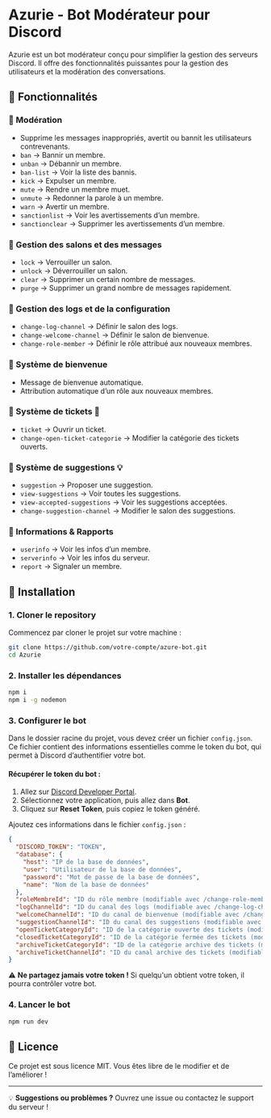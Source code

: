 # Azurie - Bot Modérateur pour Discord

Azurie est un bot modérateur conçu pour simplifier la gestion des serveurs Discord. Il offre des fonctionnalités puissantes pour la gestion des utilisateurs et la modération des conversations.

## 📌 Fonctionnalités

### 🔹 Modération
- Supprime les messages inappropriés, avertit ou bannit les utilisateurs contrevenants.
- `ban` → Bannir un membre.
- `unban` → Débannir un membre.
- `ban-list` → Voir la liste des bannis.
- `kick` → Expulser un membre.
- `mute` → Rendre un membre muet.
- `unmute` → Redonner la parole à un membre.
- `warn` → Avertir un membre.
- `sanctionlist` → Voir les avertissements d’un membre.
- `sanctionclear` → Supprimer les avertissements d’un membre.

### 🔹 Gestion des salons et des messages
- `lock` → Verrouiller un salon.
- `unlock` → Déverrouiller un salon.
- `clear` → Supprimer un certain nombre de messages.
- `purge` → Supprimer un grand nombre de messages rapidement.

### 🔹 Gestion des logs et de la configuration
- `change-log-channel` → Définir le salon des logs.
- `change-welcome-channel` → Définir le salon de bienvenue.
- `change-role-member` → Définir le rôle attribué aux nouveaux membres.

### 🔹 Système de bienvenue
- Message de bienvenue automatique.
- Attribution automatique d’un rôle aux nouveaux membres.

### 🔹 Système de tickets 🎫
- `ticket` → Ouvrir un ticket.
- `change-open-ticket-categorie` → Modifier la catégorie des tickets ouverts.

### 🔹 Système de suggestions 💡
- `suggestion` → Proposer une suggestion.
- `view-suggestions` → Voir toutes les suggestions.
- `view-accepted-suggestions` → Voir les suggestions acceptées.
- `change-suggestion-channel` → Modifier le salon des suggestions.

### 🔹 Informations & Rapports
- `userinfo` → Voir les infos d’un membre.
- `serverinfo` → Voir les infos du serveur.
- `report` → Signaler un membre.

## 🚀 Installation

### 1. Cloner le repository
Commencez par cloner le projet sur votre machine :
```bash
git clone https://github.com/votre-compte/azure-bot.git
cd Azurie
```
### 2. Installer les dépendances
```bash
npm i
npm i -g nodemon
```
### 3. Configurer le bot

Dans le dossier racine du projet, vous devez créer un fichier `config.json`. Ce fichier contient des informations essentielles comme le token du bot, qui permet à Discord d’authentifier votre bot.

#### Récupérer le token du bot :
1. Allez sur [Discord Developer Portal](https://discord.com/developers/applications).
2. Sélectionnez votre application, puis allez dans **Bot**.
3. Cliquez sur **Reset Token**, puis copiez le token généré.

Ajoutez ces informations dans le fichier `config.json` :
```json
{
  "DISCORD_TOKEN": "TOKEN",
  "database": {
    "host": "IP de la base de données",
    "user": "Utilisateur de la base de données",
    "password": "Mot de passe de la base de données",
    "name": "Nom de la base de données"
  },
  "roleMembreId": "ID du rôle membre (modifiable avec /change-role-member)",
  "logChannelId": "ID du canal des logs (modifiable avec /change-log-channel)",
  "welcomeChannelId": "ID du canal de bienvenue (modifiable avec /change-welcome-channel)",
  "suggestionChannelId": "ID du canal des suggestions (modifiable avec /change-suggestion-channel)",
  "openTicketCategoryId": "ID de la catégorie ouverte des tickets (modifiable avec /change-ticket-categories)",
  "closedTicketCategoryId": "ID de la catégorie fermée des tickets (modifiable avec /change-ticket-categories)",
  "archiveTicketCategoryId": "ID de la catégorie archive des tickets (modifiable avec /change-ticket-categories)",
  "archiveTicketChannelId": "ID du canal archive des tickets (modifiable avec /change-ticket-categories)"
}
```
⚠ **Ne partagez jamais votre token !** Si quelqu'un obtient votre token, il pourra contrôler votre bot.

### 4. Lancer le bot
```bash
npm run dev
```

## 📜 Licence
Ce projet est sous licence MIT. Vous êtes libre de le modifier et de l’améliorer !

---

💡 **Suggestions ou problèmes ?** Ouvrez une issue ou contactez le support du serveur !
